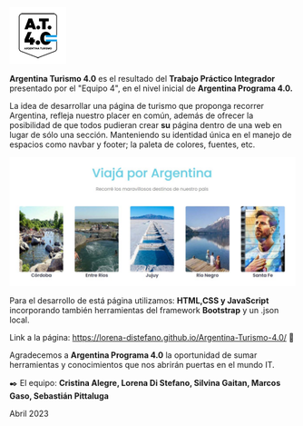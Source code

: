   ![AT4.0](./landingPage/img/AT40-readme.png) 

**Argentina Turismo 4.0** es el resultado del **Trabajo Práctico Integrador** presentado por el "Equipo 4", en el nivel inicial de **Argentina Programa 4.0.**

La idea de desarrollar una página de turismo que proponga recorrer Argentina, refleja nuestro placer en común, además de ofrecer la posibilidad de que todos pudieran crear **su** página dentro de una web en lugar de sólo una sección. Manteniendo su identidad única en el manejo de espacios como navbar y footer; la paleta de colores, fuentes, etc.

![AT4.0_principal](./landingPage/img/AT40-landingPage.JPG)


Para el desarrollo de está página utilizamos: **HTML,CSS y JavaScript** incorporando también herramientas del framework **Bootstrap** y un .json local.

Link a la página: https://lorena-distefano.github.io/Argentina-Turismo-4.0/    🚀 


Agradecemos a **Argentina Programa 4.0** la oportunidad de sumar herramientas y conocimientos que nos abrirán puertas en el mundo IT.

✒️ El equipo: **Cristina Alegre, Lorena Di Stefano, Silvina Gaitan, Marcos Gaso, Sebastián Pittaluga**

Abril 2023
